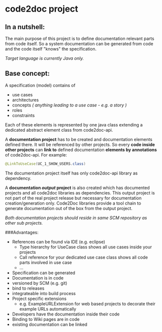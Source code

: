 # code2doc project

## In a nutshell:

The main purpose of this project is to define documentation relevant parts from code itself. So a system documentation can be generated from code and the code itself "knows" the specification.

*Target language is currently Java only.*


## Base concept:

A specification (model) contains of 
- use cases
- architectures
- concepts *( anything leading to a use case - e.g. a story )*
- roles
- constraints

Each of these elements is represented by one java class extending a dedicated abstract element class from code2doc-api.

A **documentation project** has to be created and documentation elements defined there. It will be referenced by other projects. So every **code inside other projects** can **link to** defined documentation **elements by annotations** of code2doc-api. For example: 
```java 
@LinkToUseCase(UC_1_SHOW_USERS.class)
```
The documentation project itself has only code2doc-api library as dependency.

A **documentation _output_ project** is also created which has documented projects and all code2doc libraries as dependencies. This output project is not part of the real project release but necessary for documentation creation/generation only. Code2Doc libraries provide a tool chain to generate documentation out of the box from the output project.

*Both documentation projects should reside in same SCM repository as other sub projects.*

###Advantages:
- References can be found via IDE (e.g. eclipse)
  - Type hierarchy for UseCase class shows all use cases inside your projects
  - Call reference for your dedicated use case class shows all code parts involved in use case
  - ...
- Specification can be generated
- Documentation is in code
 - versioned by SCM (e.g. git)
 - bind to releases
 - integrateable into build process
- Project specific extensions
  - e.g. ExampleURLExtension for web based projects to decorate their example URLs automatically
- Developers have the documentation inside their code
- Binding to Wiki pages are in code
 - existing documentation can be linked
 
